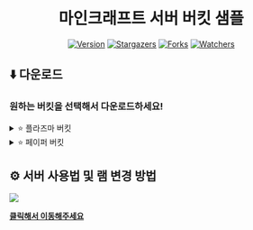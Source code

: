 <div align="center">
  
# 마인크래프트 서버 버킷 샘플

[![Version](https://img.shields.io/badge/Version-~1.20.2-6047ff?&logo=Webpack&logoColor=ffffff&style=for-the-badge&style=flat-square)](https://github.com/grape82/minecraft-server-bukkit)
[![Stargazers](https://img.shields.io/github/stars/grape82/minecraft-server-bukkit?label=stars&style=for-the-badge&style=flat-square&color=yellow)](https://github.com/grape82/minecraft-server-bukkit/stargazers)
[![Forks](https://img.shields.io/github/forks/grape82/minecraft-server-bukkit?label=forks&style=for-the-badge&style=flat-square&color=green)](https://github.com/grape82/minecraft-server-bukkit/releases/forks)
[![Watchers](https://img.shields.io/github/watchers/grape82/minecraft-server-bukkit?label=watchers&style=for-the-badge&style=flat-square&color=green)](https://github.com/grape82/minecraft-server-bukkit/watchers)

</div>

## ⬇️ 다운로드
### 원하는 버킷을 선택해서 다운로드하세요!

<details><summary>⭐ 플라즈마 버킷</summary>
  
| Version (버전)                                                | 자바 버전 (Java Version) | 다운로드 (Download) | 
| :---:                                                        | :---:            | :---: |
| 1.20.2 | 17 이상 | 없음 |
| 1.20.1 | 17 이상 |[다운로드](https://github.com/grape82/minecraft-server-bukkit/releases/download/1.19.4-Plazma-Server/1.20.1-Plazma-Server.zip) |
| 1.19.4 | 17 이상 |[다운로드](https://github.com/grape82/minecraft-server-bukkit/releases/download/1.19.4-Plazma-Server/1.19.4-Plazma-Server.zip) |

[**플라즈마 사이트**](https://github.com/PlazmaMC/Plazma)

</details>

<details><summary>⭐ 페이퍼 버킷</summary>
  
| Version (버전)                                                | 자바 버전 (Java Version)| 코어 버전 (Core Version) | 다운로드 (Download) | 
| :---:                                                        | :---:            | :---: |:---: |
| 1.20.2 | 17 이상 | #222 |[다운로드](https://github.com/grape82/minecraft-server-bukkit/releases/download/1.20.2-Paper-Server/1.20.2-Paper-Server.zip) |
| 1.20.1 | 17 이상 | #196 |[다운로드](https://github.com/grape82/minecraft-server-bukkit/releases/download/1.20.1-Paper-Server/1.20.1-Paper-Server.zip) |
| 1.20 | 17 이상 | #17 |[다운로드](https://github.com/grape82/minecraft-server-bukkit/releases/download/1.20-Paper-Server/1.20-Paper-Server.zip) |

[**페이퍼 사이트**](https://papermc.io/downloads/paper)

</details>

## ⚙️ 서버 사용법 및 램 변경 방법
[![](https://i9.ytimg.com/vi/FU5UDJFvyPA/mqdefault.jpg?v=6527ccea&sqp=COCEpKkG&rs=AOn4CLAdmNLsS13TfavdvgBHWW7sQxRUEw)](https://www.youtube.com/watch?v=FU5UDJFvyPA)

[**클릭해서 이동해주세요**](https://github.com/grape82/minecraft-server-bukkit/blob/main/howtouse.md)
